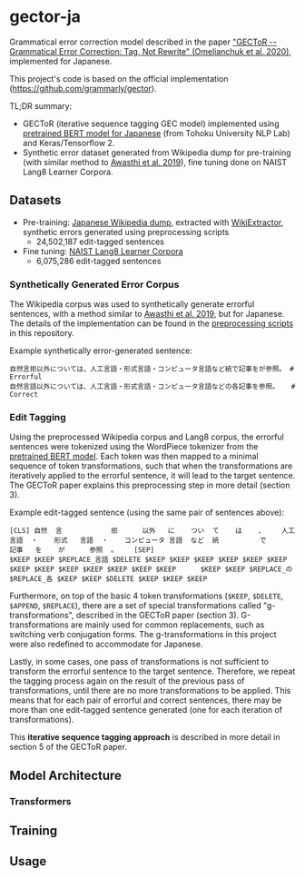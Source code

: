 # gector-ja

Grammatical error correction model described in the paper ["GECToR -- Grammatical Error Correction: Tag, Not Rewrite" (Omelianchuk et al. 2020)](https://arxiv.org/abs/2005.12592), implemented for Japanese.

This project's code is based on the official implementation (https://github.com/grammarly/gector).

TL;DR summary:
- GECToR (iterative sequence tagging GEC model) implemented using [pretrained BERT model for Japanese](https://huggingface.co/cl-tohoku/bert-base-japanese-v2) (from Tohoku University NLP Lab) and Keras/Tensorflow 2.
- Synthetic error dataset generated from Wikipedia dump for pre-training (with similar method to [Awasthi et al. 2019](https://github.com/awasthiabhijeet/PIE/tree/master/errorify)), fine tuning done on NAIST Lang8 Learner Corpora.

## Datasets

- Pre-training: [Japanese Wikipedia dump](https://dumps.wikimedia.org/), extracted with [WikiExtractor](https://github.com/attardi/wikiextractor), synthetic errors generated using preprocessing scripts
  - 24,502,187 edit-tagged sentences
- Fine tuning: [NAIST Lang8 Learner Corpora](https://sites.google.com/site/naistlang8corpora/)
  - 6,075,286 edit-tagged sentences

### Synthetically Generated Error Corpus

The Wikipedia corpus was used to synthetically generate errorful sentences, with a method similar to [Awasthi et al. 2019](https://github.com/awasthiabhijeet/PIE/tree/master/errorify), but for Japanese. The details of the implementation can be found in the [preprocessing scripts](https://github.com/jonnyli1125/gector-ja/blob/main/utils/) in this repository.

Example synthetically error-generated sentence:
```
自然言拒以外については、人工言語・形式言語・コンピュータ言語など統で記事をが参照。 # Errorful
自然言語以外については、人工言語・形式言語・コンピュータ言語などの各記事を参照。   # Correct
```

### Edit Tagging

Using the preprocessed Wikipedia corpus and Lang8 corpus, the errorful sentences were tokenized using the WordPiece tokenizer from the [pretrained BERT model](https://huggingface.co/cl-tohoku/bert-base-japanese-v2). Each token was then mapped to a minimal sequence of token transformations, such that when the transformations are iteratively applied to the errorful sentence, it will lead to the target sentence. The GECToR paper explains this preprocessing step in more detail (section 3).

Example edit-tagged sentence (using the same pair of sentences above):
```
[CLS] 自然  言            拒      以外   に    つい  て    は    、    人工   言語  ・    形式   言語  ・    コンピュータ 言語  など  統          で          記事   を    が      参照  。    [SEP]
$KEEP $KEEP $REPLACE_言語 $DELETE $KEEP $KEEP $KEEP $KEEP $KEEP $KEEP $KEEP $KEEP $KEEP $KEEP $KEEP $KEEP $KEEP      $KEEP $KEEP $REPLACE_の $REPLACE_各 $KEEP $KEEP $DELETE $KEEP $KEEP $KEEP
```

Furthermore, on top of the basic 4 token transformations (`$KEEP`, `$DELETE`, `$APPEND`, `$REPLACE`), there are a set of special transformations called "g-transformations", described in the GECToR paper (section 3). G-transformations are mainly used for common replacements, such as switching verb conjugation forms. The g-transformations in this project were also redefined to accommodate for Japanese.

Lastly, in some cases, one pass of transformations is not sufficient to transform the errorful sentence to the target sentence. Therefore, we repeat the tagging process again on the result of the previous pass of transformations, until there are no more transformations to be applied. This means that for each pair of errorful and correct sentences, there may be more than one edit-tagged sentence generated (one for each iteration of transformations).

This __iterative sequence tagging approach__ is described in more detail in section 5 of the GECToR paper.

## Model Architecture

### Transformers

## Training

## Usage

